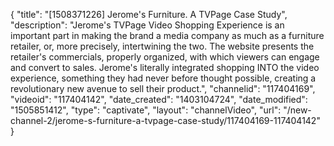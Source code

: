 {
    "title": "[1508371226] Jerome's Furniture. A TVPage Case Study",
    "description": "Jerome's TVPage Video Shopping Experience is an important part in making the brand a media company as much as a furniture retailer, or, more precisely, intertwining the two. The website presents the retailer's commercials, properly organized, with which viewers can engage and convert to sales. Jerome's literally integrated shopping INTO the video experience, something they had never before thought possible, creating a revolutionary new avenue to sell their product.",
    "channelid": "117404169",
    "videoid": "117404142",
    "date_created": "1403104724",
    "date_modified": "1505851412",
    "type": "captivate",
    "layout": "channelVideo",
    "url": "\/new-channel-2\/jerome-s-furniture-a-tvpage-case-study\/117404169-117404142"
}